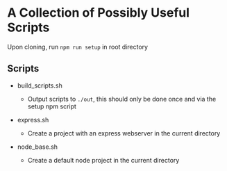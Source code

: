 # A Collection of Possibly Useful Scripts

Upon cloning, run `npm run setup` in root directory

## Scripts

- build_scripts.sh
  - Output scripts to `./out`, this should only be done once and via the setup npm script

- express.sh
  - Create a project with an express webserver in the current directory

- node_base.sh
  - Create a default node project in the current directory
